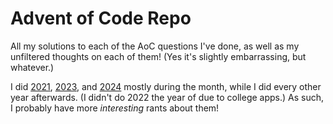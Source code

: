 # Advent of Code Repo
All my solutions to each of the AoC questions I've done, as well as my unfiltered thoughts on each of them! (Yes it's slightly embarrassing, but whatever.)

I did [2021](/2021/), [2023](/2023/), and [2024](/2024/) mostly during the month, while I did every other year afterwards. (I didn't do 2022 the year of due to college apps.) As such, I probably have more *interesting* rants about them!
